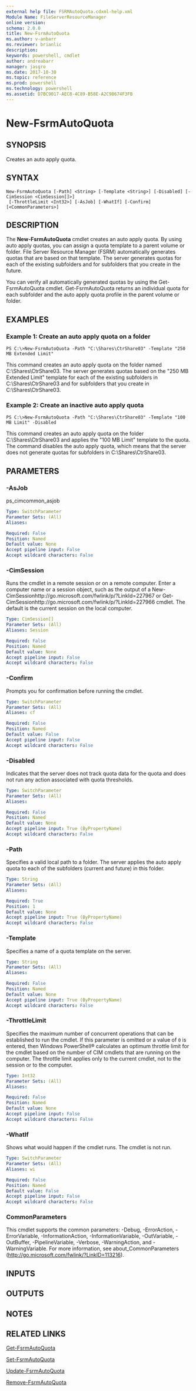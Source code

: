 ```yaml
---
external help file: FSRMAutoQuota.cdxml-help.xml
Module Name: FileServerResourceManager
online version: 
schema: 2.0.0
title: New-FsrmAutoQuota
ms.author: v-anbarr
ms.reviewer: brianlic
description: 
keywords: powershell, cmdlet
author: andreabarr
manager: jasgro
ms.date: 2017-10-30
ms.topic: reference
ms.prod: powershell
ms.technology: powershell
ms.assetid: D7BC9017-AEC8-4C89-B58E-A2C98674F3FB
---
```


# New-FsrmAutoQuota

## SYNOPSIS
Creates an auto apply quota.

## SYNTAX

```
New-FsrmAutoQuota [-Path] <String> [-Template <String>] [-Disabled] [-CimSession <CimSession[]>]
 [-ThrottleLimit <Int32>] [-AsJob] [-WhatIf] [-Confirm] [<CommonParameters>]
```

## DESCRIPTION
The **New-FsrmAutoQuota** cmdlet creates an auto apply quota.
By using auto apply quotas, you can assign a quota template to a parent volume or folder.
File Server Resource Manager (FSRM) automatically generates quotas that are based on that template.
The server generates quotas for each of the existing subfolders and for subfolders that you create in the future.

You can verify all automatically generated quotas by using the Get-FsrmAutoQuota cmdlet.
Get-FsrmAutoQuota returns an individual quota for each subfolder and the auto apply quota profile in the parent volume or folder.

## EXAMPLES

### Example 1: Create an auto apply quota on a folder
```
PS C:\>New-FsrmAutoQuota -Path "C:\Shares\CtrShare03" -Template "250 MB Extended Limit"
```

This command creates an auto apply quota on the folder named C:\Shares\CtrShare03.
The server generates quotas based on the "250 MB Extended Limit" template for each of the existing subfolders in C:\Shares\CtrShare03 and for subfolders that you create in C:\Shares\CtrShare03.

### Example 2: Create an inactive auto apply quota
```
PS C:\>New-FsrmAutoQuota -Path "C:\Shares\CtrShare03" -Template "100 MB Limit" -Disabled
```

This command creates an auto apply quota on the folder C:\Shares\CtrShare03 and applies the "100 MB Limit" template to the quota.
The command disables the auto apply quota, which means that the server does not generate quotas for subfolders in C:\Shares\CtrShare03.

## PARAMETERS

### -AsJob
ps_cimcommon_asjob

```yaml
Type: SwitchParameter
Parameter Sets: (All)
Aliases: 

Required: False
Position: Named
Default value: None
Accept pipeline input: False
Accept wildcard characters: False
```

### -CimSession
Runs the cmdlet in a remote session or on a remote computer.
Enter a computer name or a session object, such as the output of a New-CimSessionhttp://go.microsoft.com/fwlink/p/?LinkId=227967 or Get-CimSessionhttp://go.microsoft.com/fwlink/p/?LinkId=227966 cmdlet.
The default is the current session on the local computer.

```yaml
Type: CimSession[]
Parameter Sets: (All)
Aliases: Session

Required: False
Position: Named
Default value: None
Accept pipeline input: False
Accept wildcard characters: False
```

### -Confirm
Prompts you for confirmation before running the cmdlet.

```yaml
Type: SwitchParameter
Parameter Sets: (All)
Aliases: cf

Required: False
Position: Named
Default value: False
Accept pipeline input: False
Accept wildcard characters: False
```

### -Disabled
Indicates that the server does not track quota data for the quota and does not run any action associated with quota thresholds.

```yaml
Type: SwitchParameter
Parameter Sets: (All)
Aliases: 

Required: False
Position: Named
Default value: None
Accept pipeline input: True (ByPropertyName)
Accept wildcard characters: False
```

### -Path
Specifies a valid local path to a folder.
The server applies the auto apply quota to each of the subfolders (current and future) in this folder.

```yaml
Type: String
Parameter Sets: (All)
Aliases: 

Required: True
Position: 1
Default value: None
Accept pipeline input: True (ByPropertyName)
Accept wildcard characters: False
```

### -Template
Specifies a name of a quota template on the server.

```yaml
Type: String
Parameter Sets: (All)
Aliases: 

Required: False
Position: Named
Default value: None
Accept pipeline input: True (ByPropertyName)
Accept wildcard characters: False
```

### -ThrottleLimit
Specifies the maximum number of concurrent operations that can be established to run the cmdlet.
If this parameter is omitted or a value of `0` is entered, then Windows PowerShell® calculates an optimum throttle limit for the cmdlet based on the number of CIM cmdlets that are running on the computer.
The throttle limit applies only to the current cmdlet, not to the session or to the computer.

```yaml
Type: Int32
Parameter Sets: (All)
Aliases: 

Required: False
Position: Named
Default value: None
Accept pipeline input: False
Accept wildcard characters: False
```

### -WhatIf
Shows what would happen if the cmdlet runs.
The cmdlet is not run.

```yaml
Type: SwitchParameter
Parameter Sets: (All)
Aliases: wi

Required: False
Position: Named
Default value: False
Accept pipeline input: False
Accept wildcard characters: False
```

### CommonParameters
This cmdlet supports the common parameters: -Debug, -ErrorAction, -ErrorVariable, -InformationAction, -InformationVariable, -OutVariable, -OutBuffer, -PipelineVariable, -Verbose, -WarningAction, and -WarningVariable. For more information, see about_CommonParameters (http://go.microsoft.com/fwlink/?LinkID=113216).

## INPUTS

## OUTPUTS

## NOTES

## RELATED LINKS

[Get-FsrmAutoQuota](./Get-FsrmAutoQuota.md)

[Set-FsrmAutoQuota](./Set-FsrmAutoQuota.md)

[Update-FsrmAutoQuota](./Update-FsrmAutoQuota.md)

[Remove-FsrmAutoQuota](./Remove-FsrmAutoQuota.md)

